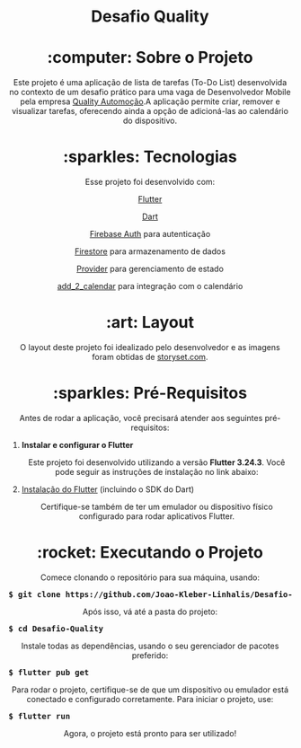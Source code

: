 <h1 align="center">Desafio Quality</h1>

<h1 align="center">:computer: Sobre o Projeto</h1>
<p align="center">Este projeto é uma aplicação de lista de tarefas (To-Do List) desenvolvida no contexto de um desafio prático para uma vaga de Desenvolvedor Mobile pela empresa 
<a href="https://www.linkedin.com/company/quality-automacao/?originalSubdomain=br">Quality Automoção</a>.A aplicação permite criar, remover e visualizar tarefas, oferecendo ainda a opção de adicioná-las ao calendário do dispositivo.</p>

<h1 align="center">:sparkles: Tecnologias</h1>
<p align="center">Esse projeto foi desenvolvido com:</p>


<p align="center"><a href="https://flutter.dev/">Flutter</a></p>
<p align="center"><a href="https://dart.dev/">Dart</a></p>
<p align="center"><a href="https://firebase.google.com/">Firebase Auth</a> para autenticação</p>
<p align="center"><a href="https://firebase.google.com/products/firestore">Firestore</a> para armazenamento de dados</p>
<p align="center"><a href="https://pub.dev/packages/provider">Provider</a> para gerenciamento de estado</p>
<p align="center"><a href="https://pub.dev/packages/add_2_calendar">add_2_calendar</a> para integração com o calendário</p>

<h1 align="center">:art: Layout</h1>
<p align="center">O layout deste projeto foi idealizado pelo desenvolvedor e as imagens foram obtidas de <a href="https://storyset.com/">storyset.com</a>.</p>

<h1 align="center">:sparkles: Pré-Requisitos</h1>

<p align="center">Antes de rodar a aplicação, você precisará atender aos seguintes pré-requisitos:</p>

1. **Instalar e configurar o Flutter**
   <p align="center">Este projeto foi desenvolvido utilizando a versão <strong>Flutter 3.24.3</strong>. Você pode seguir as instruções de instalação no link abaixo:</p>

   <li><a href="https://flutter.dev/docs/get-started/install">Instalação do Flutter</a> (incluindo o SDK do Dart)</li>

   <p align="center">Certifique-se também de ter um emulador ou dispositivo físico configurado para rodar aplicativos Flutter.</p>

<h1 align="center">:rocket: Executando o Projeto</h1>
<p align="center">Comece clonando o repositório para sua máquina, usando:</p>
<pre><strong>$ git clone https://github.com/Joao-Kleber-Linhalis/Desafio-Quality</strong></pre>

<p align="center">Após isso, vá até a pasta do projeto:</p>
<pre><strong>$ cd Desafio-Quality</strong></pre>

<p align="center">Instale todas as dependências, usando o seu gerenciador de pacotes preferido:</p>
<pre><strong>$ flutter pub get</strong></pre>

<p align="center">Para rodar o projeto, certifique-se de que um dispositivo ou emulador está conectado e configurado corretamente. Para iniciar o projeto, use:</p>
<pre><strong>$ flutter run</strong></pre>

<p align="center">Agora, o projeto está pronto para ser utilizado!</p>
